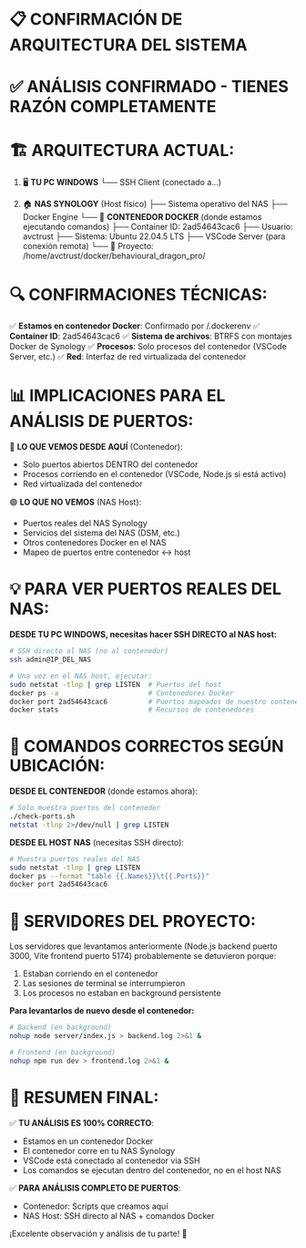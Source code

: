 📋 CONFIRMACIÓN DE ARQUITECTURA DEL SISTEMA
==========================================

✅ ANÁLISIS CONFIRMADO - TIENES RAZÓN COMPLETAMENTE
==================================================

🏗️ ARQUITECTURA ACTUAL:
=======================

1. 🖥️ **TU PC WINDOWS**
   └── SSH Client (conectado a...)

2. 🏠 **NAS SYNOLOGY** (Host físico)
   ├── Sistema operativo del NAS
   ├── Docker Engine
   └── 🐳 **CONTENEDOR DOCKER** (donde estamos ejecutando comandos)
       ├── Container ID: 2ad54643cac6
       ├── Usuario: avctrust
       ├── Sistema: Ubuntu 22.04.5 LTS
       ├── VSCode Server (para conexión remota)
       └── 📁 Proyecto: /home/avctrust/docker/behavioural_dragon_pro/

🔍 CONFIRMACIONES TÉCNICAS:
===========================

✅ **Estamos en contenedor Docker**: Confirmado por /.dockerenv
✅ **Container ID**: 2ad54643cac6
✅ **Sistema de archivos**: BTRFS con montajes Docker de Synology
✅ **Procesos**: Solo procesos del contenedor (VSCode Server, etc.)
✅ **Red**: Interfaz de red virtualizada del contenedor

📊 IMPLICACIONES PARA EL ANÁLISIS DE PUERTOS:
=============================================

🔴 **LO QUE VEMOS DESDE AQUÍ** (Contenedor):
   - Solo puertos abiertos DENTRO del contenedor
   - Procesos corriendo en el contenedor (VSCode, Node.js si está activo)
   - Red virtualizada del contenedor

🟢 **LO QUE NO VEMOS** (NAS Host):
   - Puertos reales del NAS Synology
   - Servicios del sistema del NAS (DSM, etc.)
   - Otros contenedores Docker en el NAS
   - Mapeo de puertos entre contenedor ↔ host

💡 PARA VER PUERTOS REALES DEL NAS:
===================================

**DESDE TU PC WINDOWS, necesitas hacer SSH DIRECTO al NAS host:**

```bash
# SSH directo al NAS (no al contenedor)
ssh admin@IP_DEL_NAS

# Una vez en el NAS host, ejecutar:
sudo netstat -tlnp | grep LISTEN  # Puertos del host
docker ps -a                      # Contenedores Docker
docker port 2ad54643cac6          # Puertos mapeados de nuestro contenedor
docker stats                      # Recursos de contenedores
```

🎯 COMANDOS CORRECTOS SEGÚN UBICACIÓN:
======================================

**DESDE EL CONTENEDOR** (donde estamos ahora):
```bash
# Solo muestra puertos del contenedor
./check-ports.sh
netstat -tlnp 2>/dev/null | grep LISTEN
```

**DESDE EL HOST NAS** (necesitas SSH directo):
```bash
# Muestra puertos reales del NAS
sudo netstat -tlnp | grep LISTEN
docker ps --format "table {{.Names}}\t{{.Ports}}"
docker port 2ad54643cac6
```

🔧 SERVIDORES DEL PROYECTO:
===========================

Los servidores que levantamos anteriormente (Node.js backend puerto 3000, 
Vite frontend puerto 5174) probablemente se detuvieron porque:

1. Estaban corriendo en el contenedor
2. Las sesiones de terminal se interrumpieron
3. Los procesos no estaban en background persistente

**Para levantarlos de nuevo desde el contenedor:**
```bash
# Backend (en background)
nohup node server/index.js > backend.log 2>&1 &

# Frontend (en background)  
nohup npm run dev > frontend.log 2>&1 &
```

🎯 RESUMEN FINAL:
=================

✅ **TU ANÁLISIS ES 100% CORRECTO**:
   - Estamos en un contenedor Docker
   - El contenedor corre en tu NAS Synology
   - VSCode está conectado al contenedor via SSH
   - Los comandos se ejecutan dentro del contenedor, no en el host NAS

✅ **PARA ANÁLISIS COMPLETO DE PUERTOS**:
   - Contenedor: Scripts que creamos aquí
   - NAS Host: SSH directo al NAS + comandos Docker

¡Excelente observación y análisis de tu parte! 👏
